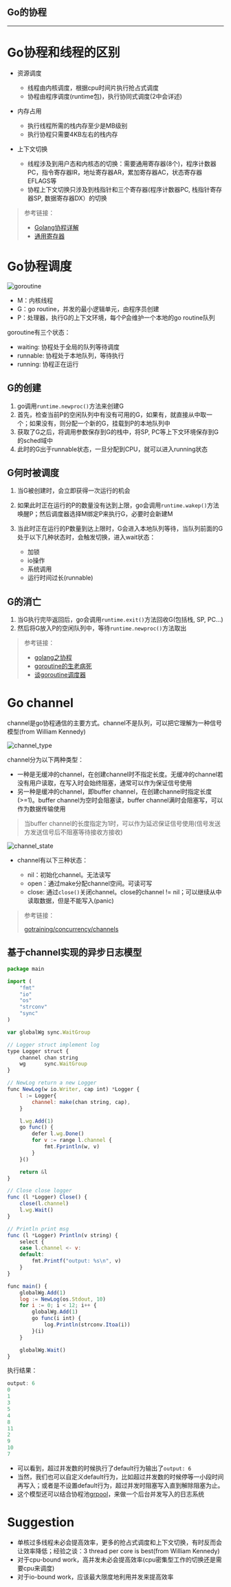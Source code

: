 Go的协程
---

---

# Go协程和线程的区别

* 资源调度
	* 线程由内核调度，根据cpu时间片执行抢占式调度
	* 协程由程序调度(runtime包)，执行协同式调度(2中会详述)

* 内存占用
	* 执行线程所需的栈内存至少是MB级别
	* 执行协程只需要4KB左右的栈内存

* 上下文切换
	* 线程涉及到用户态和内核态的切换：需要通用寄存器(8个)，程序计数器PC，指令寄存器IR，地址寄存器AR，累加寄存器AC，状态寄存器EFLAGS等
	* 协程上下文切换只涉及到栈指针和三个寄存器(程序计数器PC, 栈指针寄存器SP, 数据寄存器DX）的切换

> 参考链接：
> 
> * [Golang协程详解](http://www.cnblogs.com/liang1101/p/7285955.html)
> * [通用寄存器](https://blog.csdn.net/sinat_38972110/article/details/72927858)

# Go协程调度

![goroutine](./images/goroutine.jpg)

* M：内核线程
* G：go routine，并发的最小逻辑单元，由程序员创建
* P：处理器，执行G的上下文环境，每个P会维护一个本地的go routine队列

goroutine有三个状态：

* waiting: 协程处于全局的队列等待调度
* runnable: 协程处于本地队列，等待执行
* running: 协程正在运行

## G的创建

1. go调用`runtime.newproc()`方法来创建G
2. 首先，检查当前P的空闲队列中有没有可用的G，如果有，就直接从中取一个；如果没有，则分配一个新的G，挂载到P的本地队列中
3. 获取了G之后，将调用参数保存到G的栈中，将SP, PC等上下文环境保存到G的sched域中
4. 此时的G出于runnable状态，一旦分配到CPU，就可以进入running状态

## G何时被调度

1. 当G被创建时，会立即获得一次运行的机会
2. 如果此时正在运行的P的数量没有达到上限，go会调用`runtime.wakep()`方法唤醒P；然后调度器选择M绑定P来执行G，必要时会新建M
3. 当此时正在运行的P数量到达上限时，G会进入本地队列等待，当队列前面的G处于以下几种状态时，会触发切换，进入wait状态：

	* 加锁
	* io操作
	* 系统调用
	* 运行时间过长(runnable)

## G的消亡

1. 当G执行完毕返回后，go会调用`runtime.exit()`方法回收G(包括栈, SP, PC...)
2. 然后将G放入P的空闲队列中，等待`runtime.newproc()`方法取出

> 参考链接：
> 
> * [golang之协程](http://www.cnblogs.com/chenny7/p/4498322.html)
> * [goroutine的生老病死](https://tiancaiamao.gitbooks.io/go-internals/content/zh/05.2.html)
> * [谈goroutine调度器](https://tonybai.com/2017/06/23/an-intro-about-goroutine-scheduler/)

# Go channel

channel是go协程通信的主要方式。channel不是队列，可以把它理解为一种信号模型(from William Kennedy)

![channel_type](./images/signaling_with_data.png)

channel分为以下两种类型：

* 一种是无缓冲的channel，在创建channel时不指定长度。无缓冲的channel若没有用户读取，在写入时会始终阻塞，通常可以作为保证信号使用
* 另一种是缓冲的channel，即buffer channel，在创建channel时指定长度(>=1)。buffer channel为空时会阻塞读，buffer channel满时会阻塞写，可以作为数据传输使用
	
> 当buffer channel的长度指定为1时，可以作为延迟保证信号使用(信号发送方发送信号后不阻塞等待接收方接收)
		
![channel_state](./images/channel_state.png)

* channel有以下三种状态：

	* nil：初始化channel。无法读写
	* open：通过make分配channel空间。可读可写
	* close: 通过`close()`关闭channel。close的channel != nil；可以继续从中读取数据，但是不能写入(panic)

> 参考链接：
> 
> [gotraining/concurrency/channels](https://github.com/ardanlabs/gotraining/blob/master/topics/go/concurrency/channels/README.md)

## 基于channel实现的异步日志模型

```javascript
package main

import (
	"fmt"
	"io"
	"os"
	"strconv"
	"sync"
)

var globalWg sync.WaitGroup

// Logger struct implement log
type Logger struct {
	channel chan string
	wg      sync.WaitGroup
}

// NewLog return a new Logger
func NewLog(w io.Writer, cap int) *Logger {
	l := Logger{
		channel: make(chan string, cap),
	}

	l.wg.Add(1)
	go func() {
		defer l.wg.Done()
		for v := range l.channel {
			fmt.Fprintln(w, v)
		}
	}()

	return &l
}

// Close close logger
func (l *Logger) Close() {
	close(l.channel)
	l.wg.Wait()
}

// Println print msg
func (l *Logger) Println(v string) {
	select {
	case l.channel <- v:
	default:
		fmt.Printf("output: %s\n", v)
	}
}

func main() {
	globalWg.Add(1)
	log := NewLog(os.Stdout, 10)
	for i := 0; i < 12; i++ {
		globalWg.Add(1)
		go func(i int) {
			log.Println(strconv.Itoa(i))
		}(i)
	}

	globalWg.Wait()
}
```

执行结果：

```javascript
output: 6
0
1
3
5
4
8
11
2
9
10
7
```

* 可以看到，超过并发数的时候执行了default行为输出了`output: 6`
* 当然，我们也可以自定义default行为，比如超过并发数的时候停等一小段时间再写入；或者是不设置default行为，超过并发时阻塞写入直到解除阻塞为止。
* 这个模型还可以结合协程池[grpool](http://km.netease.com/article/245063)，来做一个后台并发写入的日志系统

# Suggestion
	
* 单核过多线程未必会提高效率，更多的抢占式调度和上下文切换，有时反而会让效率降低；经验之谈：3 thread per core is best(from William Kennedy)
* 对于cpu-bound work，高并发未必会提高效率(cpu密集型工作的切换还是需要cpu来调度)
* 对于io-bound work，应该最大限度地利用并发来提高效率
